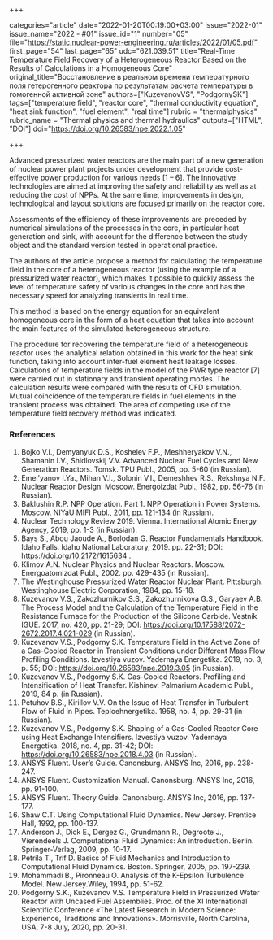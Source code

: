 +++

categories="article"
date="2022-01-20T00:19:00+03:00"
issue="2022-01"
issue_name="2022 - #01"
issue_id="1"
number="05"
file="https://static.nuclear-power-engineering.ru/articles/2022/01/05.pdf"
first_page="54"
last_page="65"
udc="621.039.51"
title="Real-Time Temperature Field Recovery of a Heterogeneous Reactor Based on the Results of Calculations in a Homogeneous Core"
original_title="Восстановление в реальном времени температурного поля гетерогенного реактора по результатам расчета температуры в гомогенной активной зоне"
authors=["KuzevanovVS", "PodgornySK"]
tags=["temperature field", "reactor core", "thermal conductivity equation", "heat sink function", "fuel element", "real time"]
rubric = "thermalphysics"
rubric_name = "Thermal physics and thermal hydraulics"
outputs=["HTML", "DOI"]
doi="https://doi.org/10.26583/npe.2022.1.05"

+++

Advanced pressurized water reactors are the main part of a new generation of nuclear power plant projects under development that provide cost-effective power production for various needs [1 – 6]. The innovative technologies are aimed at improving the safety and reliability as well as at reducing the cost of NPPs. At the same time, improvements in design, technological and layout solutions are focused primarily on the reactor core.

Assessments of the efficiency of these improvements are preceded by numerical simulations of the processes in the core, in particular heat generation and sink, with account for the difference between the study object and the standard version tested in operational practice.

The authors of the article propose a method for calculating the temperature field in the core of a heterogeneous reactor (using the example of a pressurized water reactor), which makes it possible to quickly assess the level of temperature safety of various changes in the core and has the necessary speed for analyzing transients in real time.

This method is based on the energy equation for an equivalent homogeneous core in the form of a heat equation that takes into account the main features of the simulated heterogeneous structure.

The procedure for recovering the temperature field of a heterogeneous reactor uses the analytical relation obtained in this work for the heat sink function, taking into account inter-fuel element heat leakage losses. Calculations of temperature fields in the model of the PWR type reactor [7] were carried out in stationary and transient operating modes. The calculation results were compared with the results of CFD simulation. Mutual coincidence of the temperature fields in fuel elements in the transient process was obtained. The area of competing use of the temperature field recovery method was indicated.

### References

1. Bojko V.I., Demyanyuk D.S., Koshelev F.P., Meshheryakov V.N., Shamanin I.V., Shidlovskij V.V. Advanced Nuclear Fuel Cycles and New Generation Reactors. Tomsk. TPU Publ., 2005, pp. 5-60 (in Russian).
2. Emel’yanov I.Ya., Mihan V.I., Solonin V.I., Demeshhev R.S., Rekshnya N.F. Nuclear Reactor Design. Moscow. Energoizdat Publ., 1982, pp. 56-76 (in Russian).
3. Baklushin R.P. NPP Operation. Part 1. NPP Operation in Power Systems. Moscow. NIYaU MIFI Publ., 2011, pp. 121-134 (in Russian).
4. Nuclear Technology Review 2019. Vienna. International Atomic Energy Agency, 2019, pp. 1-3 (in Russian).
5. Bays S., Abou Jaoude A., Borlodan G. Reactor Fundamentals Handbook. Idaho Falls. Idaho National Laboratory, 2019. pp. 22-31; DOI: https://doi.org/10.2172/1615634 .
6. Klimov A.N. Nuclear Physics and Nuclear Reactors. Moscow. Energoatomizdat Publ., 2002. pp. 429-435 (in Russian).
7. The Westinghouse Pressurized Water Reactor Nuclear Plant. Pittsburgh. Westinghouse Electric Corporation, 1984, pp. 15-18.
8. Kuzevanov V.S., Zakozhurnikov S.S., Zakozhurnikova G.S., Garyaev A.B. The Process Model and the Calculation of the Temperature Field in the Resistance Furnace for the Production of the Silicone Carbide. Vestnik IGUE. 2017, no. 420, pp. 21-29; DOI: https://doi.org/10.17588/2072-2672.2017.4.021-029 (in Russian).
9. Kuzevanov V.S., Podgorny S.K. Temperature Field in the Active Zone of a Gas-Cooled Reactor in Transient Conditions under Different Mass Flow Profiling Conditions. Izvestiya vuzov. Yadernaya Energetika. 2019, no. 3, p. 55; DOI: https://doi.org/10.26583/npe.2019.3.05 (in Russian).
10. Kuzevanov V.S., Podgorny S.K. Gas-Cooled Reactors. Profiling and Intensification of Heat Transfer. Kishinev. Palmarium Academic Publ., 2019, 84 p. (in Russian).
11. Petuhov B.S., Kirillov V.V. On the Issue of Heat Transfer in Turbulent Flow of Fluid in Pipes. Teploehnergetika. 1958, no. 4, pp. 29-31 (in Russian).
12. Kuzevanov V.S., Podgorny S.K. Shaping of a Gas-Cooled Reactor Core using Heat Exchange Intensifiers. Izvestiya vuzov. Yadernaya Energetika. 2018, no. 4, pp. 31-42; DOI: https://doi.org/10.26583/npe.2018.4.03 (in Russian).
13. ANSYS Fluent. User’s Guide. Canonsburg. ANSYS Inc, 2016, pp. 238-247.
14. ANSYS Fluent. Customization Manual. Canonsburg. ANSYS Inc, 2016, pp. 91-100.
15. ANSYS Fluent. Theory Guide. Canonsburg. ANSYS Inc, 2016, pp. 137-177.
16. Shaw C.T. Using Computational Fluid Dynamics. New Jersey. Prentice Hall, 1992, pp. 100-137.
17. Anderson J., Dick E., Dergez G., Grundmann R., Degroote J., Vierendeels J. Computational Fluid Dynamics: An introduction. Berlin. Springer-Verlag, 2009, pp. 10-17.
18. Petrila T., Trif D. Basics of Fluid Mechanics and Introduction to Computational Fluid Dynamics. Boston. Springer, 2005, pp. 197-239.
19. Mohammadi B., Pironneau O. Analysis of the K-Epsilon Turbulence Model. New Jersey.Wiley, 1994, pp. 51-62.
20. Podgorny S.K., Kuzevanov V.S. Temperature Field in Pressurized Water Reactor with Uncased Fuel Assemblies. Proc. of the XI International Scientific Conference «The Latest Research in Modern Science: Experience, Traditions and Innovations». Morrisville, North Carolina, USA, 7-8 July, 2020, pp. 20-31.